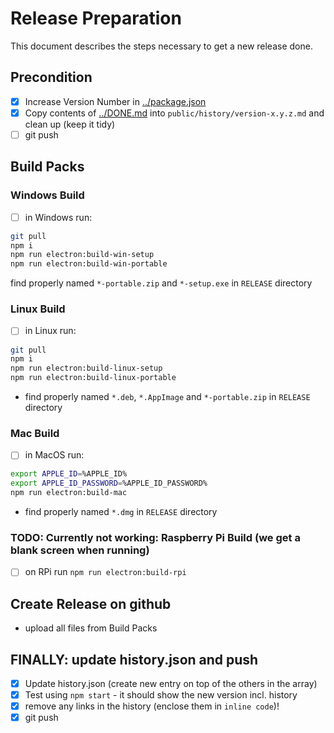 # Release Preparation

This document describes the steps necessary to get a new release done.

## Precondition

- [x] Increase Version Number in [../package.json](../package.json)
- [x] Copy contents of [../DONE.md](../DONE.md) into `public/history/version-x.y.z.md` and clean up (keep it tidy)
- [ ] git push

## Build Packs

### Windows Build

- [ ] in Windows run:

```bash
git pull
npm i
npm run electron:build-win-setup
npm run electron:build-win-portable
```

find properly named `*-portable.zip` and `*-setup.exe` in `RELEASE` directory

### Linux Build

- [ ] in Linux run:

```bash
git pull
npm i
npm run electron:build-linux-setup
npm run electron:build-linux-portable
```

- find properly named `*.deb`, `*.AppImage` and `*-portable.zip` in `RELEASE` directory

### Mac Build

- [ ] in MacOS run:

```bash
export APPLE_ID=%APPLE_ID%
export APPLE_ID_PASSWORD=%APPLE_ID_PASSWORD%
npm run electron:build-mac
```

- find properly named `*.dmg` in `RELEASE` directory

### TODO: Currently not working: Raspberry Pi Build (we get a blank screen when running)

- [ ] on RPi run `npm run electron:build-rpi`

## Create Release on github

- upload all files from Build Packs

## FINALLY: update history.json and push

- [x] Update history.json (create new entry on top of the others in the array)
- [x] Test using `npm start` - it should show the new version incl. history
- [x] remove any links in the history (enclose them in `inline code`)!
- [x] git push
